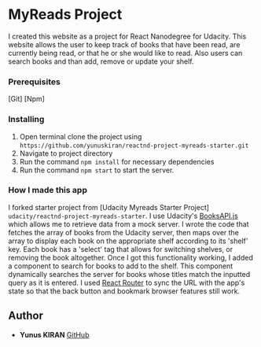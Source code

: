 # MyReads Project
I created this website as a project for React Nanodegree for Udacity. This website allows the user to keep track of books that have been read, are currently being read, or that he or she would like to read. Also users can search books and than add, remove or update your shelf.

### Prerequisites

[Git]
[Npm]

### Installing
1. Open terminal clone the project using `https://github.com/yunuskiran/reactnd-project-myreads-starter.git`
2. Navigate to project directory
3. Run the command `npm install` for necessary dependencies
4. Run the command `npm start` to start the server.

### How I made this app
I forked starter project from [Udacity Myreads Starter Project] `udacity/reactnd-project-myreads-starter`. I use Udacity's [BooksAPI.js](https://github.com/udacity/reactnd-project-myreads-starter/tree/master/src/booksAPI.js) which allows me to retrieve data from a mock server. I wrote the code that fetches the array of books from the Udacity server, then maps over the array to display each book on the appropriate shelf according to its 'shelf' key. Each book has a 'select' tag that allows for switching shelves, or removing the book altogether. Once I got this functionality working, I added a component to search for books to add to the shelf. This component dynamically searches the server for books whose titles match the inputted query as it is entered. I used [React Router](https://github.com/ReactTraining/react-router) to sync the URL with the app's state so that the back button and bookmark browser features still work.

## Author
* **Yunus KIRAN** [GitHub](https://github.com/yunuskiran)

